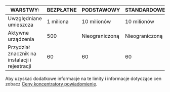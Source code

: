 
| WARSTWY: | BEZPŁATNE | PODSTAWOWY | STANDARDOWE |
|----|----|----|----|
| Uwzględniane umieszcza | 1 miliona | 10 milionów | 10 milionów |
| Aktywne urządzenia | 500 | Nieograniczoną | Nieograniczoną |
| Przydział znacznik na instalacji i rejestracji | 60 | 60 | 60 |



Aby uzyskać dodatkowe informacje na te limity i informacje dotyczące cen zobacz [Ceny koncentratory powiadomienie](https://azure.microsoft.com/pricing/details/notification-hubs/). 
